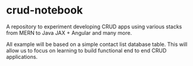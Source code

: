 # crud-notebook
A repository to experiment developing CRUD apps using various stacks from MERN to Java JAX + Angular and many more.

All example will be based on a simple contact list database table. This will allow us to focus on learning to build functional end to end CRUD applications.
